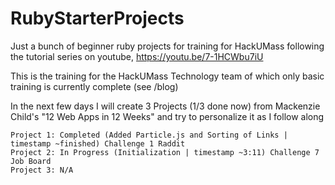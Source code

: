 # RubyStarterProjects
Just a bunch of beginner ruby projects for training for HackUMass following the tutorial series on youtube, https://youtu.be/7-1HCWbu7iU

This is the training for the HackUMass Technology team 
of which only basic training is currently complete (see /blog)

In the next few days I will create 3 Projects (1/3 done now) from Mackenzie Child's "12 Web Apps in 12 Weeks" and try to personalize it as I follow along
```
Project 1: Completed (Added Particle.js and Sorting of Links | timestamp ~finished) Challenge 1 Raddit
Project 2: In Progress (Initialization | timestamp ~3:11) Challenge 7 Job Board
Project 3: N/A
```